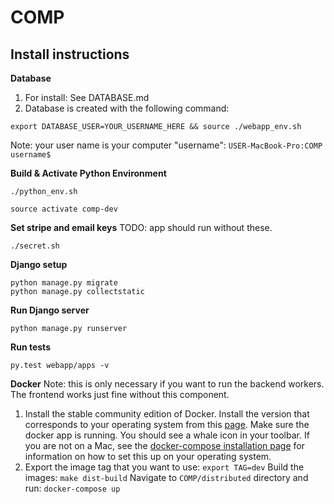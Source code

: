 # COMP


Install instructions
--------------------

**Database**
1. For install: See DATABASE.md
2. Database is created with the following command:
```
export DATABASE_USER=YOUR_USERNAME_HERE && source ./webapp_env.sh
```
Note: your user name is your computer "username":
`USER-MacBook-Pro:COMP username$`

**Build & Activate Python Environment**

```
./python_env.sh
```

```
source activate comp-dev
```

**Set stripe and email keys**
TODO: app should run without these.
```
./secret.sh
```

**Django setup**
```
python manage.py migrate
python manage.py collectstatic
```
**Run Django server**
```
python manage.py runserver
```

**Run tests**
```
py.test webapp/apps -v
```

**Docker**
Note: this is only necessary if you want to run the backend workers. The frontend works just fine without this component.
1. Install the stable community edition of Docker. Install the version that
corresponds to your operating system from this [page](https://docs.docker.com/install/).
Make sure the docker app is running. You should see a whale icon in your
toolbar. If you are not on a Mac, see the [docker-compose installation page](https://docs.docker.com/compose/install/)
for information on how to set this up on your operating system.
2. Export the image tag that you want to use: `export TAG=dev`
Build the images: `make dist-build`
Navigate to `COMP/distributed` directory and run: `docker-compose up`
